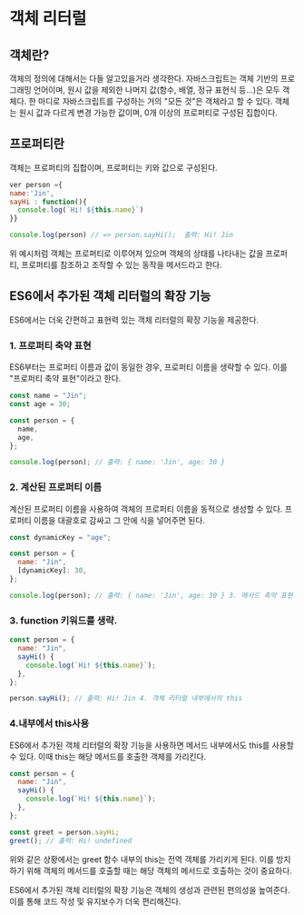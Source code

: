 # 객체 리터럴

## 객체란?

객체의 정의에 대해서는 다들 알고있을거라 생각한다.
자바스크립트는 객체 기반의 프로그래밍 언어이며, 원시 값을 제외한 나머지 값(함수, 배열, 정규 표현식 등...)은 모두 객체다. 한 마디로 자바스크립트를 구성하는 거의 "모든 것"은 객체라고 할 수 있다.
객체는 원시 값과 다르게 변경 가능한 값이며, 0개 이상의 프로퍼티로 구성된 집합이다.

## 프로퍼티란

객체는 프로퍼티의 집합이며, 프로퍼티는 키와 값으로 구성된다.

```jsx
ver person ={
name:'Jin',
sayHi : function(){
  console.log(`Hi! ${this.name}`)
}}

console.log(person) // => person.sayHi();  출력: Hi! Jin
```

위 예시처럼 객체는 프로퍼티로 이루어져 있으며 객체의 상태를 나타내는 값을 프로퍼티, 프로퍼티를 참조하고 조작할 수 있는 동작을 메서드라고 한다.

## ES6에서 추가된 객체 리터럴의 확장 기능

ES6에서는 더욱 간편하고 표현력 있는 객체 리터럴의 확장 기능을 제공한다.

### 1. 프로퍼티 축약 표현

ES6부터는 프로퍼티 이름과 값이 동일한 경우, 프로퍼티 이름을 생략할 수 있다. 이를 "프로퍼티 축약 표현"이라고 한다.

```javascript
const name = "Jin";
const age = 30;

const person = {
  name,
  age,
};

console.log(person); // 출력: { name: 'Jin', age: 30 }
```

### 2. 계산된 프로퍼티 이름

계산된 프로퍼티 이름을 사용하여 객체의 프로퍼티 이름을 동적으로 생성할 수 있다. 프로퍼티 이름을 대괄호로 감싸고 그 안에 식을 넣어주면 된다.

```javascript
const dynamicKey = "age";

const person = {
  name: "Jin",
  [dynamicKey]: 30,
};

console.log(person); // 출력: { name: 'Jin', age: 30 } 3. 메서드 축약 표현
```

### 3. function 키워드를 생략.

```javascript
const person = {
  name: "Jin",
  sayHi() {
    console.log(`Hi! ${this.name}`);
  },
};

person.sayHi(); // 출력: Hi! Jin 4. 객체 리터럴 내부에서의 this
```

### 4.내부에서 this사용

ES6에서 추가된 객체 리터럴의 확장 기능을 사용하면 메서드 내부에서도 this를 사용할 수 있다. 이때 this는 해당 메서드를 호출한 객체를 가리킨다.

```javascript
const person = {
  name: "Jin",
  sayHi() {
    console.log(`Hi! ${this.name}`);
  },
};

const greet = person.sayHi;
greet(); // 출력: Hi! undefined
```

위와 같은 상황에서는 greet 함수 내부의 this는 전역 객체를 가리키게 된다. 이를 방지하기 위해 객체의 메서드를 호출할 때는 해당 객체의 메서드로 호출하는 것이 중요하다.

ES6에서 추가된 객체 리터럴의 확장 기능은 객체의 생성과 관련된 편의성을 높여준다. 이를 통해 코드 작성 및 유지보수가 더욱 편리해진다.
